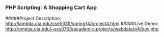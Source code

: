 ### PHP Scripting: A Shopping Cart App

#####Project Description: http://lambda.uta.edu/cse5335/spring14/project4.html
#####Live Demo: http://omega.uta.edu/~sxs0763/academic-projects/webdata/p4/buy.php


